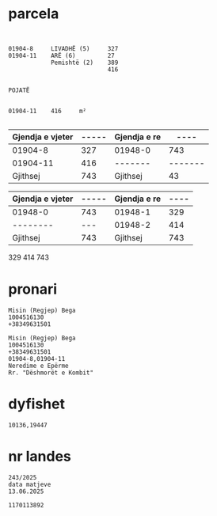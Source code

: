 # parcela

```


01904-8		LIVADHË (5) 	327
01904-11	ARË (6)	        27
		    Pemishtë (2)	389
                            416


POJATË


01904-11	416	    m²


```

| Gjendja e vjeter | ----- | Gjendja e re | ---- |
| --------------- | --------------- | --------------- | --------------- |
| 01904-8 | 327 | 01948-0 | 743 |
| 01904-11 | 416 | ------- | ------- |
| Gjithsej | 743 | Gjithsej | 43 |


| Gjendja e vjeter | ----- | Gjendja e re | ---- |
| --------------- | --------------- | --------------- | --------------- |
| 01948-0 | 743 | 01948-1 | 329 |
| -------- | --- | 01948-2 | 414 |
| Gjithsej | 743 | Gjithsej | 743 |


329
414
743


# pronari

```
Misin (Regjep) Bega
1004516130
+38349631501

Misin (Regjep) Bega
1004516130
+38349631501
01904-8,01904-11
Neredime e Epërme
Rr. "Dëshmorët e Kombit"

```

# dyfishet

```
10136,19447

```


# nr landes
```
243/2025
data matjeve
13.06.2025

1170113892


```
